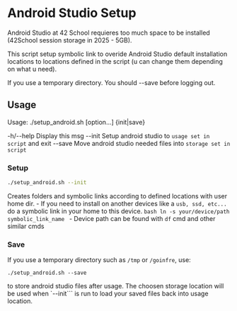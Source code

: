 # Android Studio Setup

Android Studio at 42 School requieres too much space to be installed (42School session storage in 2025 - 5GB).

This script setup symbolic link to overide Android Studio default installation locations
to locations defined in the script (u can change them depending on what u need).

If you use a temporary directory. You should --save before logging out.

## Usage

Usage: ./setup_android.sh [option...] {init|save}

-h/--help	Display this msg
--init		Setup android studio to `usage set in script` and exit
--save		Move android studio needed files into `storage set in script`

### Setup

```bash
./setup_android.sh --init
```

Creates folders and symbolic links according to defined locations with user home dir.
	- If you need to install on another devices like a `usb, ssd, etc...` do a symbolic link in your home to this device.
		```bash
		ln -s your/device/path symbolic_link_name
		```
		- Device path can be found with `df` cmd and other similar cmds

### Save

If you use a temporary directory such as `/tmp` or `/goinfre`, use:

```
./setup_android.sh --save
```

to store android studio files after usage. The choosen storage location will be used when `--init``` is run to load your saved files back into usage location.

